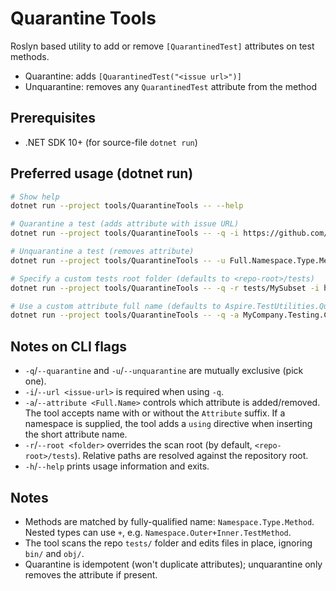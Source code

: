 # Quarantine Tools

Roslyn based utility to add or remove `[QuarantinedTest]` attributes on test methods.

- Quarantine: adds `[QuarantinedTest("<issue url>")]`
- Unquarantine: removes any `QuarantinedTest` attribute from the method

## Prerequisites

- .NET SDK 10+ (for source-file `dotnet run`)

## Preferred usage (dotnet run)

```bash
# Show help
dotnet run --project tools/QuarantineTools -- --help

# Quarantine a test (adds attribute with issue URL)
dotnet run --project tools/QuarantineTools -- -q -i https://github.com/dotnet/aspire/issues/1234 Full.Namespace.Type.Method

# Unquarantine a test (removes attribute)
dotnet run --project tools/QuarantineTools -- -u Full.Namespace.Type.Method

# Specify a custom tests root folder (defaults to <repo-root>/tests)
dotnet run --project tools/QuarantineTools -- -q -r tests/MySubset -i https://github.com/org/repo/issues/1 N1.N2.C.M

# Use a custom attribute full name (defaults to Aspire.TestUtilities.QuarantinedTest)
dotnet run --project tools/QuarantineTools -- -q -a MyCompany.Testing.CustomQuarantinedTest -i https://example.com/issue/1 N1.N2.C.M
```

## Notes on CLI flags

- `-q`/`--quarantine` and `-u`/`--unquarantine` are mutually exclusive (pick one).
- `-i`/`--url <issue-url>` is required when using `-q`.
- `-a`/`--attribute <Full.Name>` controls which attribute is added/removed. The tool accepts name with or without the `Attribute` suffix. If a namespace is supplied, the tool adds a `using` directive when inserting the short attribute name.
- `-r`/`--root <folder>` overrides the scan root (by default, `<repo-root>/tests`). Relative paths are resolved against the repository root.
- `-h`/`--help` prints usage information and exits.

## Notes

- Methods are matched by fully-qualified name: `Namespace.Type.Method`. Nested types can use `+`, e.g. `Namespace.Outer+Inner.TestMethod`.
- The tool scans the repo `tests/` folder and edits files in place, ignoring `bin/` and `obj/`.
- Quarantine is idempotent (won't duplicate attributes); unquarantine only removes the attribute if present.
